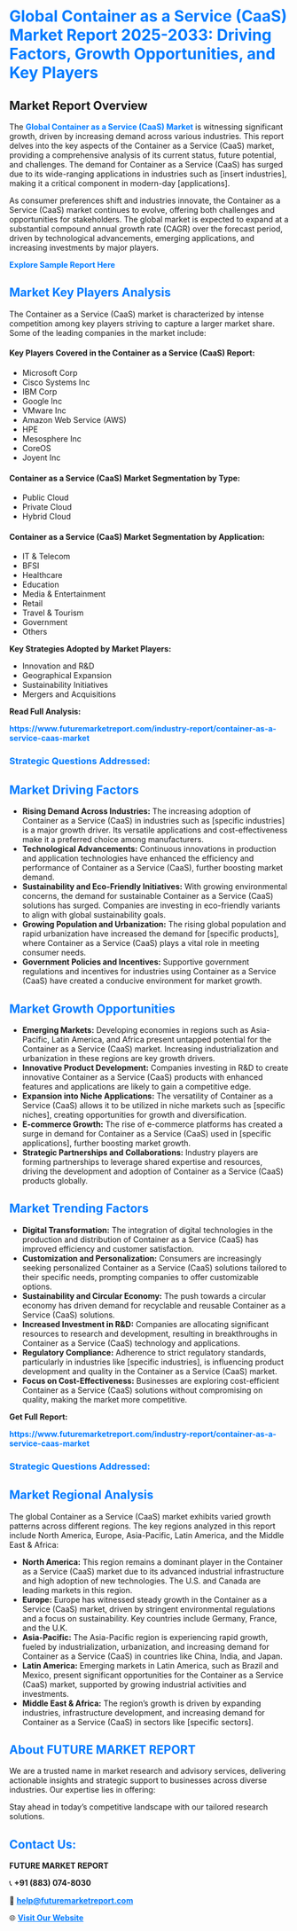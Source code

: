 <h1 style="color: #007BFF;">Global Container as a Service (CaaS) Market Report 2025-2033: Driving Factors, Growth Opportunities, and Key Players</h1>

<section id="overview">
<h2>Market Report Overview</h2>
<p>The <a href="https://www.futuremarketreport.com/industry-report/container-as-a-service-caas-market" style="color: #007BFF; text-decoration: none;"><strong>Global Container as a Service (CaaS) Market</strong></a> is witnessing significant growth, driven by increasing demand across various industries. This report delves into the key aspects of the Container as a Service (CaaS) market, providing a comprehensive analysis of its current status, future potential, and challenges. The demand for Container as a Service (CaaS) has surged due to its wide-ranging applications in industries such as [insert industries], making it a critical component in modern-day [applications].</p>
<p>As consumer preferences shift and industries innovate, the Container as a Service (CaaS) market continues to evolve, offering both challenges and opportunities for stakeholders. The global market is expected to expand at a substantial compound annual growth rate (CAGR) over the forecast period, driven by technological advancements, emerging applications, and increasing investments by major players.</p>
</section>

<section id="overview">
<p><a href="https://www.futuremarketreport.com/request-sample/reportId=89670" style="color: #007BFF; text-decoration: none;"><strong>Explore Sample Report Here</strong></a></p>
</section>

<section id="key-players">
<h2 style="color: #007BFF;">Market Key Players Analysis</h2>
<p>The Container as a Service (CaaS) market is characterized by intense competition among key players striving to capture a larger market share. Some of the leading companies in the market include:</p>
<h4>Key Players Covered in the Container as a Service (CaaS) Report:</h4>
<ul><li>Microsoft Corp</li><li>Cisco Systems Inc</li><li>IBM Corp</li><li>Google Inc</li><li>VMware Inc</li><li>Amazon Web Service (AWS)</li><li>HPE</li><li>Mesosphere Inc</li><li>CoreOS</li><li>Joyent Inc</li></ul>
<h4>Container as a Service (CaaS) Market Segmentation by Type:</h4>
<ul><li>Public Cloud</li><li>Private Cloud</li><li>Hybrid Cloud</li></ul>

<h4>Container as a Service (CaaS) Market Segmentation by Application:</h4>
<ul><li>IT &amp; Telecom</li><li>BFSI</li><li>Healthcare</li><li>Education</li><li>Media &amp; Entertainment</li><li>Retail</li><li>Travel &amp; Tourism</li><li>Government</li><li>Others</li></ul>
<p><strong>Key Strategies Adopted by Market Players:</strong></p>
<ul>
<li>Innovation and R&D</li>
<li>Geographical Expansion</li>
<li>Sustainability Initiatives</li>
<li>Mergers and Acquisitions</li>
</ul>
</section>

<section>
<p><strong>Read Full Analysis: </strong></p><a href="https://www.futuremarketreport.com/industry-report/container-as-a-service-caas-market" style="color: #007BFF; text-decoration: none;"><strong>https://www.futuremarketreport.com/industry-report/container-as-a-service-caas-market</strong></a>
<h3 style="color: #007BFF;">Strategic Questions Addressed:</h3>
</section>

<section id="driving-factors">
<h2 style="color: #007BFF;">Market Driving Factors</h2>
<ul>
<li><strong>Rising Demand Across Industries:</strong> The increasing adoption of Container as a Service (CaaS) in industries such as [specific industries] is a major growth driver. Its versatile applications and cost-effectiveness make it a preferred choice among manufacturers.</li>
<li><strong>Technological Advancements:</strong> Continuous innovations in production and application technologies have enhanced the efficiency and performance of Container as a Service (CaaS), further boosting market demand.</li>
<li><strong>Sustainability and Eco-Friendly Initiatives:</strong> With growing environmental concerns, the demand for sustainable Container as a Service (CaaS) solutions has surged. Companies are investing in eco-friendly variants to align with global sustainability goals.</li>
<li><strong>Growing Population and Urbanization:</strong> The rising global population and rapid urbanization have increased the demand for [specific products], where Container as a Service (CaaS) plays a vital role in meeting consumer needs.</li>
<li><strong>Government Policies and Incentives:</strong> Supportive government regulations and incentives for industries using Container as a Service (CaaS) have created a conducive environment for market growth.</li>
</ul>
</section>

<section id="growth-opportunities">
<h2 style="color: #007BFF;">Market Growth Opportunities</h2>
<ul>
<li><strong>Emerging Markets:</strong> Developing economies in regions such as Asia-Pacific, Latin America, and Africa present untapped potential for the Container as a Service (CaaS) market. Increasing industrialization and urbanization in these regions are key growth drivers.</li>
<li><strong>Innovative Product Development:</strong> Companies investing in R&D to create innovative Container as a Service (CaaS) products with enhanced features and applications are likely to gain a competitive edge.</li>
<li><strong>Expansion into Niche Applications:</strong> The versatility of Container as a Service (CaaS) allows it to be utilized in niche markets such as [specific niches], creating opportunities for growth and diversification.</li>
<li><strong>E-commerce Growth:</strong> The rise of e-commerce platforms has created a surge in demand for Container as a Service (CaaS) used in [specific applications], further boosting market growth.</li>
<li><strong>Strategic Partnerships and Collaborations:</strong> Industry players are forming partnerships to leverage shared expertise and resources, driving the development and adoption of Container as a Service (CaaS) products globally.</li>
</ul>
</section>

<section id="trending-factors">
<h2 style="color: #007BFF;">Market Trending Factors</h2>
<ul>
<li><strong>Digital Transformation:</strong> The integration of digital technologies in the production and distribution of Container as a Service (CaaS) has improved efficiency and customer satisfaction.</li>
<li><strong>Customization and Personalization:</strong> Consumers are increasingly seeking personalized Container as a Service (CaaS) solutions tailored to their specific needs, prompting companies to offer customizable options.</li>
<li><strong>Sustainability and Circular Economy:</strong> The push towards a circular economy has driven demand for recyclable and reusable Container as a Service (CaaS) solutions.</li>
<li><strong>Increased Investment in R&D:</strong> Companies are allocating significant resources to research and development, resulting in breakthroughs in Container as a Service (CaaS) technology and applications.</li>
<li><strong>Regulatory Compliance:</strong> Adherence to strict regulatory standards, particularly in industries like [specific industries], is influencing product development and quality in the Container as a Service (CaaS) market.</li>
<li><strong>Focus on Cost-Effectiveness:</strong> Businesses are exploring cost-efficient Container as a Service (CaaS) solutions without compromising on quality, making the market more competitive.</li>
</ul>
</section>

<section>
<p><strong>Get Full Report: </strong></p><a href="https://www.futuremarketreport.com/industry-report/container-as-a-service-caas-market" style="color: #007BFF; text-decoration: none;"><strong>https://www.futuremarketreport.com/industry-report/container-as-a-service-caas-market</strong></a>
<h3 style="color: #007BFF;">Strategic Questions Addressed:</h3>
</section>


<section id="regional-analysis">
<h2 style="color: #007BFF;">Market Regional Analysis</h2>
<p>The global Container as a Service (CaaS) market exhibits varied growth patterns across different regions. The key regions analyzed in this report include North America, Europe, Asia-Pacific, Latin America, and the Middle East & Africa:</p>
<ul>
<li><strong>North America:</strong> This region remains a dominant player in the Container as a Service (CaaS) market due to its advanced industrial infrastructure and high adoption of new technologies. The U.S. and Canada are leading markets in this region.</li>
<li><strong>Europe:</strong> Europe has witnessed steady growth in the Container as a Service (CaaS) market, driven by stringent environmental regulations and a focus on sustainability. Key countries include Germany, France, and the U.K.</li>
<li><strong>Asia-Pacific:</strong> The Asia-Pacific region is experiencing rapid growth, fueled by industrialization, urbanization, and increasing demand for Container as a Service (CaaS) in countries like China, India, and Japan.</li>
<li><strong>Latin America:</strong> Emerging markets in Latin America, such as Brazil and Mexico, present significant opportunities for the Container as a Service (CaaS) market, supported by growing industrial activities and investments.</li>
<li><strong>Middle East & Africa:</strong> The region’s growth is driven by expanding industries, infrastructure development, and increasing demand for Container as a Service (CaaS) in sectors like [specific sectors].</li>
</ul>
</section>

<footer>
<h2 style="color: #007BFF;">About FUTURE MARKET REPORT</h2>
<p>We are a trusted name in market research and advisory services, delivering actionable insights and strategic support to businesses across diverse industries. Our expertise lies in offering:</p>

<p>Stay ahead in today’s competitive landscape with our tailored research solutions.</p>

<h2 style="color: #007BFF;">Contact Us:</h2>
<p><strong>FUTURE MARKET REPORT</strong></p>
<p>📞 <strong>+91 (883) 074-8030</strong></p>
<p>📧 <strong><a href="mailto:help@futuremarketreport.com" style="color: #007BFF;">help@futuremarketreport.com</a></strong></p>
<p>🌐 <strong><a href="https://www.futuremarketreport.com/" style="color: #007BFF;">Visit Our Website</a></strong></p>
</footer>